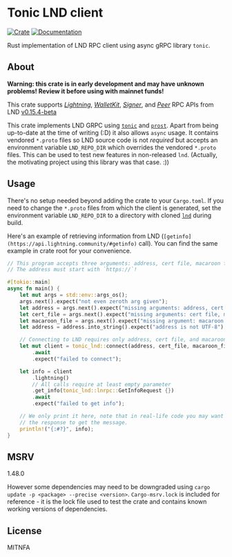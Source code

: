 # Tonic LND client

[![Crate](https://img.shields.io/crates/v/tonic_lnd.svg?logo=rust)]([https://crates.io/crates/lightning](https://crates.io/crates/tonic_lnd))
[![Documentation](https://img.shields.io/static/v1?logo=read-the-docs&label=docs.rs&message=tonic_lnd&color=informational)](https://docs.rs/tonic_lnd/)

Rust implementation of LND RPC client using async gRPC library `tonic`.

## About

**Warning: this crate is in early development and may have unknown problems!
Review it before using with mainnet funds!**

This crate supports *[Lightning](https://lightning.engineering/api-docs/category/lightning-service)*, *[WalletKit](https://lightning.engineering/api-docs/category/walletkit-service)*, *[Signer](https://lightning.engineering/api-docs/category/signer-service)*, and *[Peer](https://lightning.engineering/api-docs/category/peers-service)* RPC APIs from LND [v0.15.4-beta](https://github.com/lightningnetwork/lnd/tree/v0.15.4-beta)

This crate implements LND GRPC using [`tonic`](https://docs.rs/tonic/) and [`prost`](https://docs.rs/prost/).
Apart from being up-to-date at the time of writing (:D) it also allows `async` usage.
It contains vendored `*.proto` files so LND source code is not *required*
but accepts an environment variable `LND_REPO_DIR` which overrides the vendored `*.proto` files.
This can be used to test new features in non-released `lnd`.
(Actually, the motivating project using this library was that case. :))

## Usage

There's no setup needed beyond adding the crate to your `Cargo.toml`.
If you need to change the `*.proto` files from which the client is generated, set the environment variable `LND_REPO_DIR` to a directory with cloned [`lnd`](https://github.com/lightningnetwork/lnd.git) during build.

Here's an example of retrieving information from LND (`[getinfo](https://api.lightning.community/#getinfo)` call).
You can find the same example in crate root for your convenience.

```rust
// This program accepts three arguments: address, cert file, macaroon file
// The address must start with `https://`!

#[tokio::main]
async fn main() {
    let mut args = std::env::args_os();
    args.next().expect("not even zeroth arg given");
    let address = args.next().expect("missing arguments: address, cert file, macaroon file");
    let cert_file = args.next().expect("missing arguments: cert file, macaroon file");
    let macaroon_file = args.next().expect("missing argument: macaroon file");
    let address = address.into_string().expect("address is not UTF-8");

    // Connecting to LND requires only address, cert file, and macaroon file
    let mut client = tonic_lnd::connect(address, cert_file, macaroon_file)
        .await
        .expect("failed to connect");

    let info = client
        .lightning()
        // All calls require at least empty parameter
        .get_info(tonic_lnd::lnrpc::GetInfoRequest {})
        .await
        .expect("failed to get info");

    // We only print it here, note that in real-life code you may want to call `.into_inner()` on
    // the response to get the message.
    println!("{:#?}", info);
}
```

## MSRV

1.48.0

However some dependencies may need to be downgraded using `cargo update -p <package> --precise <version>`.
`Cargo-msrv.lock` is included for reference - it is the lock file used to test the crate and contains known working versions of dependencies.

## License

MITNFA
